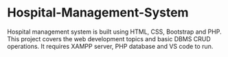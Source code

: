 # Hospital-Management-System
Hospital management system is built using HTML, CSS, Bootstrap and PHP. This project covers the web development topics and basic DBMS CRUD operations. It requires XAMPP server, PHP database and VS code to run.

